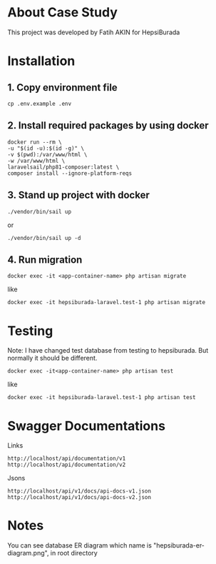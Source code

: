 # About Case Study

This project was developed by Fatih AKIN for HepsiBurada


# Installation

## 1. Copy environment file
    
    cp .env.example .env

## 2. Install required packages by using docker
    
    docker run --rm \
    -u "$(id -u):$(id -g)" \
    -v $(pwd):/var/www/html \
    -w /var/www/html \
    laravelsail/php81-composer:latest \
    composer install --ignore-platform-reqs

## 3. Stand up project with docker
    
    ./vendor/bin/sail up
or
    
    ./vendor/bin/sail up -d

## 4. Run migration

    docker exec -it <app-container-name> php artisan migrate
like

    docker exec -it hepsiburada-laravel.test-1 php artisan migrate

# Testing
Note: I have changed test database from testing to hepsiburada. But normally it should be different. 

    docker exec -it<app-container-name> php artisan test
like

    docker exec -it hepsiburada-laravel.test-1 php artisan test
    
# Swagger Documentations
Links

    http://localhost/api/documentation/v1
    http://localhost/api/documentation/v2

Jsons

    http://localhost/api/v1/docs/api-docs-v1.json
    http://localhost/api/v1/docs/api-docs-v2.json
# Notes
You can see database ER diagram which name is "hepsiburada-er-diagram.png", in root directory 
